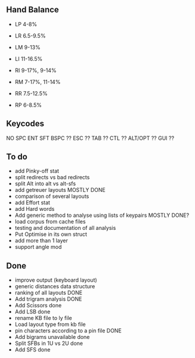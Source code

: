 Hand Balance
------------

  - LP 4-8%
  - LR 6.5-9.5% 
  - LM 9-13%
  - LI 11-16.5%

  - RI 9-17%, 9-14%
  - RM 7-17%, 11-14%
  - RR 7.5-12.5%
  - RP 6-8.5%

Keycodes
--------

NO
SPC
ENT
SFT
BSPC ??
ESC ??
TAB ??
CTL ??
ALT/OPT ??
GUI ??

To do
-----
  - add Pinky-off stat
  - split redirects vs bad redirects
  - split Alt into alt vs alt-sfs
  - add getreuer layouts MOSTLY DONE
  - comparison of several layouts
  - add Effort stat
  - add Hard words
  - Add generic method to analyse using lists of keypairs MOSTLY DONE?
  - load corpus from cache files
  - testing and documentation of all analysis
  - Put Optimise in its own struct
  - add more than 1 layer
  - support angle mod

Done
----
  - improve output (keyboard layout)
  - generic distances data structure
  - ranking of all layouts DONE
  - Add trigram analysis DONE
  - Add Scissors done
  - Add LSB done
  - rename KB file to ly file
  - Load layout type from kb file
  - pin characters according to a pin file DONE
  - Add bigrams unavailable done
  - Split SFBs in 1U vs 2U done
  - Add SFS done
